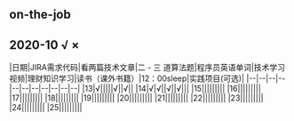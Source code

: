 ## on-the-job
## 2020-10  √ ×
|日期|JIRA需求代码|看两篇技术文章|二 - 三 道算法题|程序员英语单词|技术学习视频|理财知识学习|读书（课外书籍）|12：00sleep|实践项目(可选)|
|--|--|--|--|--|--|--|--|--|--|--|
|13|√|||||√||√||
|14|√|√||√||√|||
|15|||||||||
|16|||||||||
|17|||||||||
|18|||||||||
|19|||||||||
|20|||||||||
|21|||||||||
|22|||||||||
|23|||||||||
|24|||||||||
|25|||||||||